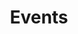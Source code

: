 ---
title: Events
description: Info...
layout: news-all
permalink: /news-events/events/
pagination: 
  enabled: true
  collection: events
  per_page: 3
  sort_reverse: true
  sort_field: 'date'
---